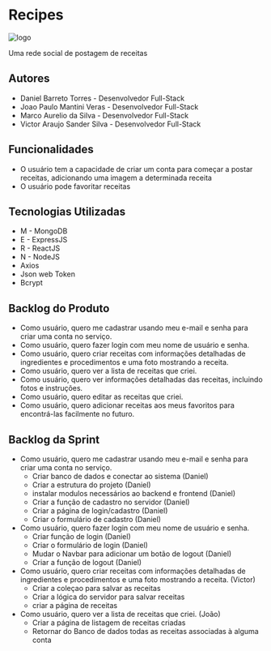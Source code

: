 # Recipes

![logo](https://media.istockphoto.com/id/1281864709/pt/vetorial/recipe-book-icon-logo-isolated-on-white-background.jpg?s=1024x1024&w=is&k=20&c=yxNTAxuLMODRxZglOxnuGQkezQvTcXrLJ0ElXrQNkh8=)

Uma rede social de postagem de receitas

## Autores

 - Daniel Barreto Torres - Desenvolvedor Full-Stack
- Joao Paulo Mantini Veras - Desenvolvedor Full-Stack
- Marco Aurelio da Silva - Desenvolvedor Full-Stack
- Victor Araujo Sander Silva - Desenvolvedor Full-Stack

## Funcionalidades

-  O usuário tem a capacidade de criar um conta para começar a postar receitas, adicionando uma imagem a determinada receita
-  O usuário pode favoritar receitas

## Tecnologias Utilizadas

- M - MongoDB
- E - ExpressJS
- R - ReactJS
- N - NodeJS 
- Axios
- Json web Token
- Bcrypt


## Backlog do Produto

  - Como usuário, quero me cadastrar usando meu e-mail e senha para criar uma conta no serviço.
  - Como usuário, quero fazer login com meu nome de usuário e senha.
  - Como usuário, quero criar receitas com informações detalhadas de ingredientes e procedimentos e uma foto mostrando a receita.
  - Como usuário, quero ver a lista de receitas que criei.
  - Como usuário, quero ver informações detalhadas das receitas, incluindo fotos e instruções.
  - Como usuário, quero editar as receitas que criei.
  - Como usuário, quero adicionar receitas aos meus favoritos para encontrá-las facilmente no futuro.

## Backlog da Sprint

  - Como usuário, quero me cadastrar usando meu e-mail e senha para criar uma conta no serviço.
       - Criar banco de dados e conectar ao sistema (Daniel)
       - Criar a estrutura do projeto (Daniel)
       - instalar modulos necessários ao backend e frontend (Daniel)
       - Criar a função de cadastro no servidor (Daniel)
       - Criar a página de login/cadastro (Daniel)
       - Criar o formulário de cadastro (Daniel)
  - Como usuário, quero fazer login com meu nome de usuário e senha.
       - Criar função de login (Daniel)
       - Criar o formulário de login (Daniel)
       - Mudar o Navbar para adicionar um botão de logout (Daniel)
       - Criar a função de logout (Daniel)
  - Como usuário, quero criar receitas com informações detalhadas de ingredientes e procedimentos e uma foto mostrando a receita. (Victor)
       - Criar a coleçao para salvar as receitas
       - Criar a lógica do servidor para salvar receitas
       - criar a página de receitas
  - Como usuário, quero ver a lista de receitas que criei. (João)
       - Criar a página de listagem de receitas criadas
       - Retornar do Banco de dados todas as receitas associadas à alguma conta
